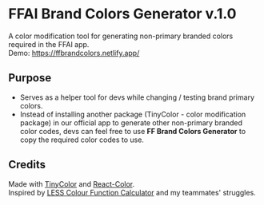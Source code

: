 # FFAI Brand Colors Generator v.1.0

A color modification tool for generating non-primary branded colors required in the FFAI app.\
Demo: https://ffbrandcolors.netlify.app/

## Purpose

- Serves as a helper tool for devs while changing / testing brand primary colors.
- Instead of installing another package (TinyColor - color modification package) in our official app to generate other non-primary branded color codes, devs can feel free to use **FF Brand Colors Generator** to copy the required color codes to use.

## Credits

Made with [TinyColor](https://github.com/bgrins/TinyColor) and [React-Color](https://casesandberg.github.io/react-color/).\
Inspired by [LESS Colour Function Calculator](https://nicothin.pro/lessColourFunctionCalculator/) and my teammates' struggles.
